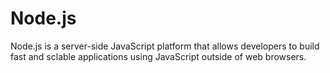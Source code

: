 # Node.js

Node.js is a server-side JavaScript platform that allows developers to build fast and sclable applications using JavaScript outside of web browsers. 

